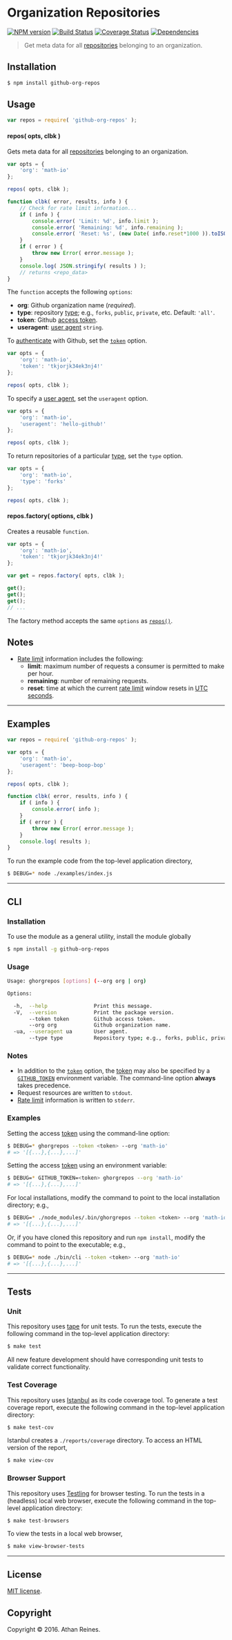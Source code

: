 Organization Repositories
===
[![NPM version][npm-image]][npm-url] [![Build Status][build-image]][build-url] [![Coverage Status][coverage-image]][coverage-url] [![Dependencies][dependencies-image]][dependencies-url]

> Get meta data for all [repositories][github-repos] belonging to an organization.


## Installation

``` bash
$ npm install github-org-repos
```


## Usage

``` javascript
var repos = require( 'github-org-repos' );
```

<a name="repos"></a>
#### repos( opts, clbk )

Gets meta data for all [repositories][github-repos] belonging to an organization.

``` javascript
var opts = {
	'org': 'math-io'
};

repos( opts, clbk );

function clbk( error, results, info ) {
	// Check for rate limit information...
	if ( info ) {
		console.error( 'Limit: %d', info.limit );
		console.error( 'Remaining: %d', info.remaining );
		console.error( 'Reset: %s', (new Date( info.reset*1000 )).toISOString() );
	}
	if ( error ) {
		throw new Error( error.message );
	}
	console.log( JSON.stringify( results ) );
	// returns <repo_data>
}
```

The `function` accepts the following `options`:
*	__org__: Github organization name (*required*).
* 	__type__: repository [type][github-org-repos]; e.g., `forks`, `public`, `private`, etc. Default: `'all'`.
*	__token__: Github [access token][github-token].
*	__useragent__: [user agent][github-user-agent] `string`.

To [authenticate][github-oauth2] with Github, set the [`token`][github-token] option.

``` javascript
var opts = {
	'org': 'math-io',
	'token': 'tkjorjk34ek3nj4!'
};

repos( opts, clbk );
```

To specify a [user agent][github-user-agent], set the `useragent` option.

``` javascript
var opts = {
	'org': 'math-io',
	'useragent': 'hello-github!'
};

repos( opts, clbk );
```

To return repositories of a particular [type][github-org-repos], set the `type` option.

``` javascript
var opts = {
	'org': 'math-io',
	'type': 'forks'
};

repos( opts, clbk );
```


#### repos.factory( options, clbk )

Creates a reusable `function`.

``` javascript
var opts = {
	'org': 'math-io',
	'token': 'tkjorjk34ek3nj4!'
};

var get = repos.factory( opts, clbk );

get();
get();
get();
// ...
```

The factory method accepts the same `options` as [`repos()`](#repos).


## Notes

*	[Rate limit][github-rate-limit] information includes the following:
	-	__limit__: maximum number of requests a consumer is permitted to make per hour.
	-	__remaining__: number of remaining requests.
	-	__reset__: time at which the current [rate limit][github-rate-limit] window resets in [UTC seconds][unix-time].


---
## Examples

``` javascript
var repos = require( 'github-org-repos' );

var opts = {
	'org': 'math-io',
	'useragent': 'beep-boop-bop'
};

repos( opts, clbk );

function clbk( error, results, info ) {
	if ( info ) {
		console.error( info );
	}
	if ( error ) {
		throw new Error( error.message );
	}
	console.log( results );
}
```

To run the example code from the top-level application directory,

``` bash
$ DEBUG=* node ./examples/index.js
```


---
## CLI

### Installation

To use the module as a general utility, install the module globally

``` bash
$ npm install -g github-org-repos
```


### Usage

``` bash
Usage: ghorgrepos [options] (--org org | org)

Options:

  -h,  --help               Print this message.
  -V,  --version            Print the package version.
       --token token        Github access token.
       --org org            Github organization name.
  -ua, --useragent ua       User agent.
       --type type          Repository type; e.g., forks, public, private, etc.
```


### Notes

*	In addition to the [`token`][github-token] option, the [token][github-token] may also be specified by a [`GITHUB_TOKEN`][github-token] environment variable. The command-line option __always__ takes precedence.
*	Request resources are written to `stdout`.
*	[Rate limit][github-rate-limit] information is written to `stderr`.


### Examples

Setting the access [token][github-token] using the command-line option:

``` bash
$ DEBUG=* ghorgrepos --token <token> --org 'math-io'
# => '[{...},{...},...]'
```

Setting the access [token][github-token] using an environment variable:

``` bash
$ DEBUG=* GITHUB_TOKEN=<token> ghorgrepos --org 'math-io'
# => '[{...},{...},...]'
```

For local installations, modify the command to point to the local installation directory; e.g., 

``` bash
$ DEBUG=* ./node_modules/.bin/ghorgrepos --token <token> --org 'math-io'
# => '[{...},{...},...]'
```

Or, if you have cloned this repository and run `npm install`, modify the command to point to the executable; e.g., 

``` bash
$ DEBUG=* node ./bin/cli --token <token> --org 'math-io'
# => '[{...},{...},...]'
```


---
## Tests

### Unit

This repository uses [tape][tape] for unit tests. To run the tests, execute the following command in the top-level application directory:

``` bash
$ make test
```

All new feature development should have corresponding unit tests to validate correct functionality.


### Test Coverage

This repository uses [Istanbul][istanbul] as its code coverage tool. To generate a test coverage report, execute the following command in the top-level application directory:

``` bash
$ make test-cov
```

Istanbul creates a `./reports/coverage` directory. To access an HTML version of the report,

``` bash
$ make view-cov
```


### Browser Support

This repository uses [Testling][testling] for browser testing. To run the tests in a (headless) local web browser, execute the following command in the top-level application directory:

``` bash
$ make test-browsers
```

To view the tests in a local web browser,

``` bash
$ make view-browser-tests
```

<!-- [![browser support][browsers-image]][browsers-url] -->


---
## License

[MIT license](http://opensource.org/licenses/MIT).


## Copyright

Copyright &copy; 2016. Athan Reines.


[npm-image]: http://img.shields.io/npm/v/github-org-repos.svg
[npm-url]: https://npmjs.org/package/github-org-repos

[build-image]: http://img.shields.io/travis/kgryte/github-org-repos/master.svg
[build-url]: https://travis-ci.org/kgryte/github-org-repos

[coverage-image]: https://img.shields.io/codecov/c/github/kgryte/github-org-repos/master.svg
[coverage-url]: https://codecov.io/github/kgryte/github-org-repos?branch=master

[dependencies-image]: http://img.shields.io/david/kgryte/github-org-repos.svg
[dependencies-url]: https://david-dm.org/kgryte/github-org-repos

[dev-dependencies-image]: http://img.shields.io/david/dev/kgryte/github-org-repos.svg
[dev-dependencies-url]: https://david-dm.org/dev/kgryte/github-org-repos

[github-issues-image]: http://img.shields.io/github/issues/kgryte/github-org-repos.svg
[github-issues-url]: https://github.com/kgryte/github-org-repos/issues

[tape]: https://github.com/substack/tape
[istanbul]: https://github.com/gotwarlost/istanbul
[testling]: https://ci.testling.com

[unix-time]: http://en.wikipedia.org/wiki/Unix_time

[github-get]: https://github.com/kgryte/github-get
[github-repos]: https://developer.github.com/v3/repos/
[github-org-repos]: https://developer.github.com/v3/repos/#list-organization-repositories
[github-api]: https://developer.github.com/v3/
[github-token]: https://github.com/settings/tokens/new
[github-oauth2]: https://developer.github.com/v3/#oauth2-token-sent-in-a-header
[github-user-agent]: https://developer.github.com/v3/#user-agent-required
[github-rate-limit]: https://developer.github.com/v3/rate_limit/